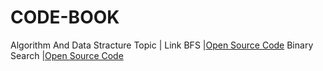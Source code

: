 # CODE-BOOK
Algorithm And Data Stracture
Topic      | Link
BFS        |[Open Source Code](https://raw.githubusercontent.com/Aronnok093/CODE-BOOK/master/Algorithm/BFS.cpp)
Binary Search |[Open Source Code](https://raw.githubusercontent.com/Aronnok093/CODE-BOOK/master/Algorithm/BFS.cpp)

           
